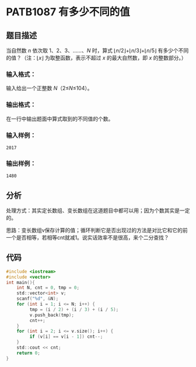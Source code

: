 # PATB1087 有多少不同的值

## 题目描述

当自然数 *n* 依次取 1、2、3、……、*N* 时，算式 ⌊*n*/2⌋+⌊*n*/3⌋+⌊*n*/5⌋ 有多少个不同的值？（注：⌊*x*⌋ 为取整函数，表示不超过 *x* 的最大自然数，即 *x* 的整数部分。）

### 输入格式：

输入给出一个正整数 *N*（2≤*N*≤104）。

### 输出格式：

在一行中输出题面中算式取到的不同值的个数。

### 输入样例：

```in
2017
```

### 输出样例：

```out
1480
```

## 分析

处理方式：其实定长数组、变长数组在这道题目中都可以用；因为个数其实是一定的。

思路：变长数组v保存计算的值；循环判断它是否出现过的方法是对比它和它的前一个是否相等，若相等cnt就减1。说实话效率不是很高，来个二分查找？

## 代码

```c
#include <iostream>
#include <vector>
int main(){
    int N, cnt = 0, tmp = 0;
    std::vector<int> v;
    scanf("%d", &N);
    for (int i = 1; i <= N; i++) {
         tmp = (i / 2) + (i / 3) + (i / 5);
         v.push_back(tmp);
         cnt++;
    }
    for (int i = 2; i <= v.size(); i++) {
         if (v[i] == v[i - 1]) cnt--;
    }
    std::cout << cnt;
    return 0;
}
```

